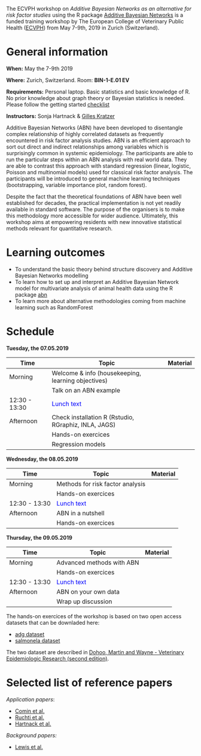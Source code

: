 
The ECVPH workshop on *Additive Bayesian Networks as an alternative for risk factor studies* using the R package [Additive Bayesian Networks](https://cran.r-project.org/package=abn) is a funded training workshop by The European College of Veterinary Public Health ([ECVPH](https://ecvph.org/meetings-events/ecvph-residents-workshop-abn-modeling)) from May 7-9th, 2019 in Zurich (Switzerland).

# General information

**When:** May the 7-9th 2019

**Where:** Zurich, Switzerland. Room: **BIN-1-E.01 EV**

**Requirements:** Personal laptop. Basic statistics and basic knowledge of R. No prior knowledge about graph theory or Bayesian statistics is needed. Please follow the getting started [checklist](getting_started.md)

**Instructors:** Sonja Hartnack & [Gilles Kratzer](https://gilleskratzer.netlify.com/)

Additive Bayesian Networks (ABN) have been developed to disentangle complex relationship of highly correlated datasets as frequently encountered in risk factor analysis studies. ABN is an efficient approach to sort out direct and indirect relationships among variables which is surprisingly common in systemic epidemiology. The participants are able to run the particular steps within an ABN analysis with real world data. They are able to contrast this approach with standard regression (linear, logistic, Poisson and multinomial models) used for classical risk factor analysis. The participants will be introduced to general machine learning techniques (bootstrapping, variable importance plot, random forest).

Despite the fact that the theoretical foundations of ABN have been well established for decades, the practical implementation is not yet readily available in standard software. The purpose of the organisers is to make this methodology more accessible for wider audience. Ultimately, this workshop aims at empowering residents with new innovative statistical methods relevant for quantitative research.

# Learning outcomes

- To understand the basic theory behind structure discovery and Additive Bayesian
Networks modelling
- To learn how to set up and interpret an Additive Bayesian Network model for
multivariate analysis of animal health data using the R package [abn](https://cran.r-project.org/package=abn)
- To learn more about alternative methodologies coming from machine learning such as RandomForest

# Schedule

**Tuesday, the 07.05.2019**

| Time         | Topic                          | Material|
|--------------|--------------------------------|---------|
| Morning      | Welcome & info (housekeeping, learning objectives)||
|              | Talk on an ABN example         |         |
| 12:30 - 13:30| <span style="color:blue"> Lunch text</span> ||
| Afternoon    | Check installation R (Rstudio, RGraphiz, INLA, JAGS)||
|         | Hands-on exercices ||
|              | Regression models        |         |

**Wednesday, the 08.05.2019**

| Time         | Topic                          | Material|
|--------------|--------------------------------|---------|
| Morning      | Methods for risk factor analysis||
|              | Hands-on exercices         |         |
| 12:30 - 13:30| <span style="color:blue"> Lunch text</span> ||
| Afternoon    | ABN in a nutshell |         |
|              | Hands-on exercices          |         |



**Thursday, the 09.05.2019**

| Time         | Topic                          | Material|
|--------------|--------------------------------|---------|
| Morning      | Advanced methods with ABN||
|              | Hands-on exercices         |         |
| 12:30 - 13:30| <span style="color:blue"> Lunch text</span> ||
| Afternoon    | ABN on your own data |         |
|              | Wrap up discussion                               |         |

The hands-on exercices of the workshop is based on two open access datasets that can be downladed here:

- [adg dataset](source/data/pig_adg.csv)
- [salmonela dataset](source/data/sal_outbrk.csv)

The two dataset are described in [Dohoo, Martin and Wayne - Veterinary Epidemiologic Research (second edition)](http://projects.upei.ca/ver/).

# Selected list of reference papers

*Application papers*:

- [Comin et al.](https://www.sciencedirect.com/science/article/pii/S0167587718304665?via%3Dihub#kwd0010)
- [Ruchti et al.](https://www.sciencedirect.com/science/article/pii/S0167587718306159?via%3Dihub)
- [Hartnack et al.](https://bmcvetres.biomedcentral.com/articles/10.1186/s12917-016-0649-0)

*Background papers:*

- [Lewis et al.](https://ete-online.biomedcentral.com/articles/10.1186/1742-7622-10-4)
